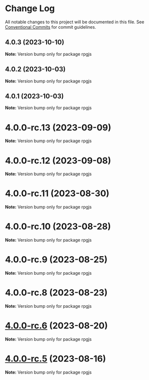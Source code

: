 # Change Log

All notable changes to this project will be documented in this file.
See [Conventional Commits](https://conventionalcommits.org) for commit guidelines.

## 4.0.3 (2023-10-10)

**Note:** Version bump only for package rpgjs





## 4.0.2 (2023-10-03)

**Note:** Version bump only for package rpgjs





## 4.0.1 (2023-10-03)

**Note:** Version bump only for package rpgjs





# 4.0.0-rc.13 (2023-09-09)

**Note:** Version bump only for package rpgjs





# 4.0.0-rc.12 (2023-09-08)

**Note:** Version bump only for package rpgjs





# 4.0.0-rc.11 (2023-08-30)

**Note:** Version bump only for package rpgjs





# 4.0.0-rc.10 (2023-08-28)

**Note:** Version bump only for package rpgjs





# 4.0.0-rc.9 (2023-08-25)

**Note:** Version bump only for package rpgjs





# 4.0.0-rc.8 (2023-08-23)

**Note:** Version bump only for package rpgjs





# [4.0.0-rc.6](https://github.com/RSamaium/RPG-JS/compare/v4.0.0-rc.5...v4.0.0-rc.6) (2023-08-20)

**Note:** Version bump only for package rpgjs





# [4.0.0-rc.5](https://github.com/RSamaium/RPG-JS/compare/v4.0.0-rc.4...v4.0.0-rc.5) (2023-08-16)

**Note:** Version bump only for package rpgjs
